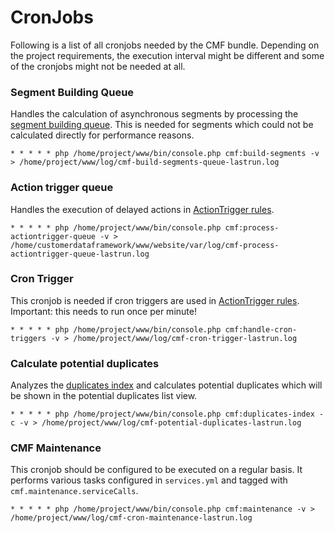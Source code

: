 # CronJobs

Following is a list of all cronjobs needed by the CMF bundle. Depending on the project requirements, the execution interval 
might be different and some of the cronjobs might not be needed at all.  


### Segment Building Queue
Handles the calculation of asynchronous segments by processing the [segment building queue](./11_CustomerSegments.md). 
This is needed for segments which could not be calculated directly for performance reasons.

```
* * * * * php /home/project/www/bin/console.php cmf:build-segments -v > /home/project/www/log/cmf-build-segments-queue-lastrun.log 
``` 

### Action trigger queue
Handles the execution of delayed actions in [ActionTrigger rules](ActionTrigger.md).

```
* * * * * php /home/project/www/bin/console.php cmf:process-actiontrigger-queue -v > /home/customerdataframework/www/website/var/log/cmf-process-actiontrigger-queue-lastrun.log 
```

### Cron Trigger
This cronjob is needed if cron triggers are used in [ActionTrigger rules](ActionTrigger.md). Important: this needs to run once 
per minute!

```
* * * * * php /home/project/www/bin/console.php cmf:handle-cron-triggers -v > /home/project/www/log/cmf-cron-trigger-lastrun.log 
```

### Calculate potential duplicates
Analyzes the [duplicates index](./15_CustomerDuplicatesService.md) and calculates potential duplicates which will be 
shown in the potential duplicates list view. 

```
* * * * * php /home/project/www/bin/console.php cmf:duplicates-index -c -v > /home/project/www/log/cmf-potential-duplicates-lastrun.log 
```

### CMF Maintenance
This cronjob should be configured to be executed on a regular basis. It performs various tasks configured in `services.yml` 
 and tagged with `cmf.maintenance.serviceCalls`.  

```
* * * * * php /home/project/www/bin/console.php cmf:maintenance -v > /home/project/www/log/cmf-cron-maintenance-lastrun.log 
```

